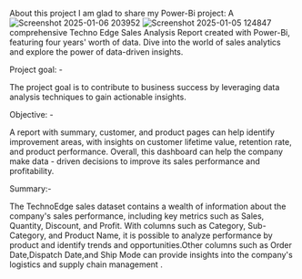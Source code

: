 
About this project
I am glad to share my Power-Bi project: 
A![Screenshot 2025-01-06 203952](https://github.com/user-attachments/assets/2cde5662-66d6-4755-acdc-a17087ab971c)
![Screenshot 2025-01-05 124847](https://github.com/user-attachments/assets/0d975c3b-44a8-4866-b2df-5bf14796c7c0)
 comprehensive Techno Edge Sales Analysis Report created with Power-Bi, featuring four years' worth of data. Dive into the world of sales analytics and explore the power of data-driven insights.

Project goal: -

The project goal is to contribute to business success by leveraging data analysis techniques to gain actionable insights.

Objective: -

A report with summary, customer, and product pages can help identify improvement areas, with insights on customer lifetime value, retention rate, and product performance. Overall, this dashboard can help the company make data - driven decisions to improve its sales performance and profitability.

Summary:-

The TechnoEdge sales dataset contains a wealth of information about the company's sales performance, including key metrics such as Sales, Quantity, Discount, and Profit. With columns such as Category, Sub-Category, and Product Name, it is possible to analyze performance by product and identify trends and opportunities.Other columns such as Order Date,Dispatch Date,and Ship Mode can provide insights into the company's logistics and supply chain management .
